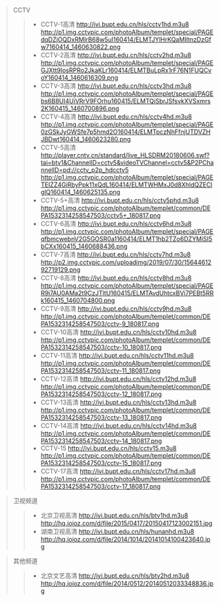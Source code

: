 
>CCTV
>>* CCTV-1高清
http://ivi.bupt.edu.cn/hls/cctv1hd.m3u8
http://p1.img.cctvpic.com/photoAlbum/templet/special/PAGEdqDZjOQDxRMIrB68w5uI160414/ELMTJYlHrKQaMIltnzDzGfw7160414_1460630822.png
>>* CCTV-2高清
http://ivi.bupt.edu.cn/hls/cctv2hd.m3u8
http://p1.img.cctvpic.com/photoAlbum/templet/special/PAGEGJXtt9IosRPRo2JkaKLr160414/ELMTBuLpRx1rF76N1FUQCvoY160414_1460616309.png
>>* CCTV-3高清
http://ivi.bupt.edu.cn/hls/cctv3hd.m3u8
http://p1.img.cctvpic.com/photoAlbum/templet/special/PAGEbs6B8UI4UiVRrV9FOrhu160415/ELMTQjSbrJSfsvkXVSxmrs2K160415_1460700896.png
>>* CCTV-4高清
http://ivi.bupt.edu.cn/hls/cctv4hd.m3u8
http://p1.img.cctvpic.com/photoAlbum/templet/special/PAGE0zGSkJyGWSfe7p5hmd2O160414/ELMTpczNhFfnjUTDVZHJBDwt160414_1460623280.png
>>* CCTV-5高清
http://player.cntv.cn/standard/live_HLSDRM20180606.swf?tai=btv1&ChannelID=cctv5&videoTVChannel=cctv5&P2PChannelID=pd://cctv_p2p_hdcctv5
http://p1.img.cctvpic.com/photoAlbum/templet/special/PAGETEIZZ4GiRbyPpk11xQdL160414/ELMTWHMxJ0d8XhldQZEClglQ160414_1460625135.png
>>* CCTV-5+高清
http://ivi.bupt.edu.cn/hls/cctv5phd.m3u8
http://p1.img.cctvpic.com/photoAlbum/templet/common/DEPA1532314258547503/cctv5+_180817.png
>>* CCTV-6高清
http://ivi.bupt.edu.cn/hls/cctv6hd.m3u8
http://p1.img.cctvpic.com/photoAlbum/templet/special/PAGEqfbmcwebnV2G5GOSR0a1160414/ELMT1hb2TZo6DZYMiSI5bCXx160415_1460688436.png
>>* CCTV-7高清
http://ivi.bupt.edu.cn/hls/cctv7hd.m3u8
http://p2.img.cctvpic.com/uploadimg/2019/07/30/1564461292719129.png
>>* CCTV-8高清
http://ivi.bupt.edu.cn/hls/cctv8hd.m3u8
http://p1.img.cctvpic.com/photoAlbum/templet/special/PAGER9i7AU0AMa2t9CzJTltU160415/ELMTAvdUhtcxBVi7PEBt5RRk160415_1460704800.png
>>* CCTV-9高清
http://ivi.bupt.edu.cn/hls/cctv9hd.m3u8
http://p1.img.cctvpic.com/photoAlbum/templet/common/DEPA1532314258547503/cctv-9_180817.png
>>* CCTV-10高清
http://ivi.bupt.edu.cn/hls/cctv10hd.m3u8
http://p1.img.cctvpic.com/photoAlbum/templet/common/DEPA1532314258547503/cctv-10_180817.png
>>* CCTV-11高清
http://ivi.bupt.edu.cn/hls/cctv11hd.m3u8
http://p1.img.cctvpic.com/photoAlbum/templet/common/DEPA1532314258547503/cctv-11_180817.png
>>* CCTV-12高清
http://ivi.bupt.edu.cn/hls/cctv12hd.m3u8
http://p1.img.cctvpic.com/photoAlbum/templet/common/DEPA1532314258547503/cctv-12_180817.png
>>* CCTV-13高清
http://ivi.bupt.edu.cn/hls/cctv13hd.m3u8
http://p1.img.cctvpic.com/photoAlbum/templet/common/DEPA1532314258547503/cctv-13_180817.png
>>* CCTV-14高清
http://ivi.bupt.edu.cn/hls/cctv14hd.m3u8
http://p1.img.cctvpic.com/photoAlbum/templet/common/DEPA1532314258547503/cctv-14_180817.png
>>* CCTV-15
http://ivi.bupt.edu.cn/hls/cctv15.m3u8
http://p1.img.cctvpic.com/photoAlbum/templet/common/DEPA1532314258547503/cctv-15_180817.png
>>* CCTV-17高清
http://ivi.bupt.edu.cn/hls/cctv17hd.m3u8
http://p1.img.cctvpic.com/photoAlbum/templet/common/DEPA1532314258547503/cctv-17_180817.png


>卫视频道
>>* 北京卫视高清
http://ivi.bupt.edu.cn/hls/btv1hd.m3u8
http://hq.ioioz.com/d/file/2015/0417/20150417123002151.jpg
>>* 湖南卫视高清
http://ivi.bupt.edu.cn/hls/hunanhd.m3u8
http://hq.ioioz.com/d/file/2014/1014/20141014100423640.jpg


>其他频道
>>* 北京文艺高清
http://ivi.bupt.edu.cn/hls/btv2hd.m3u8
http://hq.ioioz.com/d/file/2014/0512/20140512033348836.jpg